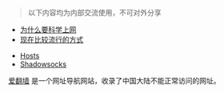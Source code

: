 
> 以下内容均为内部交流使用，不可对外分享

* [为什么要科学上网](other/why.md)
* [现在比较流行的方式](other/how.md)
 - [Hosts](other/hosts.md)
 - [Shadowsocks](other/shadowsocks.md)

[爱翻墙](http://greatagent-ifanqiang.github.io/greatagent2-ga/ifanqiang.htm) 是一个网址导航网站，收录了中国大陆不能正常访问的网址。

